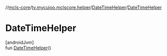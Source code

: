 //[mcls-core](../../../index.md)/[tv.mycujoo.mclscore.helper](../index.md)/[DateTimeHelper](index.md)/[DateTimeHelper](-date-time-helper.md)

# DateTimeHelper

[androidJvm]\
fun [DateTimeHelper](-date-time-helper.md)()
